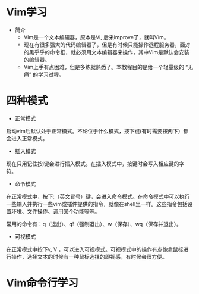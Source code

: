 # Vim学习

* 简介
    * Vim是一个文本编辑器，原本是Vi, 后来improve了，就叫Vim。
    * 现在有很多强大的代码编辑器了，但是有时候只能操作远程服务器，面对的黑乎乎的命令框，就必须用文本编辑器来操作，其中Vim是默认会安装的编辑器。
    * Vim上手有点困难，但是多练就熟悉了。本教程目的是给一个轻量级的 “无痛” 的学习过程。

# 四种模式

*  正常模式

启动vim后默认处于正常模式。不论位于什么模式，按下键(有时需要按两下）都会进入正常模式。

*  插入模式

现在只用记住按i键会进行插入模式。在插入模式中，按键时会写入相应键的字符。

*  命令模式

在正常模式中，按下:（英文冒号）键，会进入命令模式。在命令模式中可以执行一些输入并执行一些vim或插件提供的指令，就像在shell里一样。这些指令包括设置环境、文件操作、调用某个功能等等。

常用的命令有：q（退出）、q!（强制退出）、w（保存）、wq（保存并退出）。


*  可视模式

在正常模式中按下v, V ，可以进入可视模式。可视模式中的操作有点像拿鼠标进行操作，选择文本的时候有一种鼠标选择的即视感，有时候会很方便。


# Vim命令行学习




